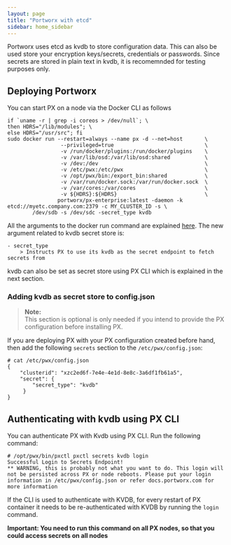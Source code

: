```yaml
---
layout: page
title: "Portworx with etcd"
sidebar: home_sidebar
---
```


Portworx uses etcd as kvdb to store configuration data. This can also be used store your encryption keys/secrets, credentials or passwords. Since secrets are stored in plain text in kvdb, it is recomemnded for testing purposes only.


## Deploying Portworx

You can start PX on a node via the Docker CLI as follows

```
if `uname -r | grep -i coreos > /dev/null`; \
then HDRS="/lib/modules"; \
else HDRS="/usr/src"; fi
sudo docker run --restart=always --name px -d --net=host       \
                 --privileged=true                             \
                 -v /run/docker/plugins:/run/docker/plugins    \
                 -v /var/lib/osd:/var/lib/osd:shared           \
                 -v /dev:/dev                                  \
                 -v /etc/pwx:/etc/pwx                          \
                 -v /opt/pwx/bin:/export_bin:shared            \
                 -v /var/run/docker.sock:/var/run/docker.sock  \
                 -v /var/cores:/var/cores                      \
                 -v ${HDRS}:${HDRS}                            \
                portworx/px-enterprise:latest -daemon -k etcd://myetc.company.com:2379 -c MY_CLUSTER_ID -s \
		/dev/sdb -s /dev/sdc -secret_type kvdb
```
All the arguments to the docker run command are explained [here](/install/docker.html). The new argument related to kvdb secret store is:

```
- secret_type
    > Instructs PX to use its kvdb as the secret endpoint to fetch secrets from
```

kvdb can also be set as secret store using PX CLI which is explained in the next section.

### Adding kvdb as  secret store  to config.json
>**Note:**<br/>This section is optional is only needed if you intend to provide the PX configuration before installing PX.

If you are deploying PX with your PX configuration created before hand, then add the following `secrets` section to the `/etc/pwx/config.json`:

```
# cat /etc/pwx/config.json
{
    "clusterid": "xzc2ed6f-7e4e-4e1d-8e8c-3a6df1fb61a5",
    "secret": {
        "secret_type": "kvdb"
     }
}
```

## Authenticating with kvdb using PX CLI

You can authenticate PX with Kvdb using PX CLI. Run the following command:

```
# /opt/pwx/bin/pxctl pxctl secrets kvdb login
Successful Login to Secrets Endpoint!
** WARNING, this is probably not what you want to do. This login will not be persisted across PX or node reboots. Please put your login information in /etc/pwx/config.json or refer docs.portworx.com for more information
```
If the CLI is used to authenticate with KVDB, for every restart of PX container it needs to be re-authenticated with KVDB by running the `login` command.

__Important: You need to run this command on all PX nodes, so that you could access secrets on all nodes__

